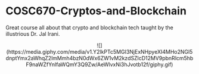 # COSC670-Cryptos-and-Blockchain

Great course all about that crypto and blockchain tech taught by the illustrious Dr. Jal Irani. 

<p align = center>
![](https://media.giphy.com/media/v1.Y2lkPTc5MGI3NjExNHpyeXI4MHo2NGl5dnptYmx2aWhqZ2lmMmh4bzN0dWx6ZW1vM2kzdSZlcD12MV9pbnRlcm5hbF9naWZfYnlfaWQmY3Q9Zw/AeWlvxNi3hJvotb12f/giphy.gif)
</p>
